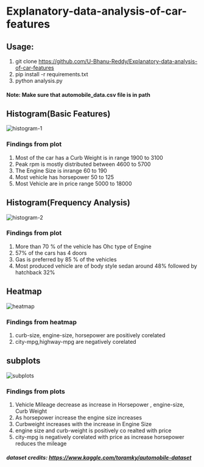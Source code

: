 # Explanatory-data-analysis-of-car-features

## Usage: 
1. git clone https://github.com/U-Bhanu-Reddy/Explanatory-data-analysis-of-car-features
2. pip install -r requirements.txt
3. python analysis.py
#### Note: Make sure that automobile_data.csv file is in path

## Histogram(Basic Features)
![histogram-1](https://user-images.githubusercontent.com/70066949/90960777-b1bd0f80-e4c1-11ea-85b4-699c662d9d44.png)
### Findings from plot
1. Most of the car has a Curb Weight is in range 1900 to 3100
2. Peak rpm is mostly distributed between 4600 to 5700
3. The Engine Size is inrange 60 to 190
4. Most vehicle has horsepower 50 to 125
5. Most Vehicle are in price range 5000 to 18000

## Histogram(Frequency Analysis)
![histogram-2](https://user-images.githubusercontent.com/70066949/90960779-b386d300-e4c1-11ea-9bd4-be1b7c822dd7.png)
### Findings from plot
1. More than 70 % of the vehicle has Ohc type of Engine
2. 57% of the cars has 4 doors
3. Gas is preferred by 85 % of the vehicles
4. Most produced vehicle are of body style sedan around 48% followed by hatchback 32%

## Heatmap
![heatmap](https://user-images.githubusercontent.com/70066949/90960772-a833a780-e4c1-11ea-9a2c-e10ced034969.png)
### Findings from heatmap
1. curb-size, engine-size, horsepower are positively corelated
2. city-mpg,highway-mpg are negatively corelated

## subplots
![subplots](https://user-images.githubusercontent.com/70066949/90960781-b4b80000-e4c1-11ea-8e51-e3e52fa183fa.png)
### Findings from plots
1.  Vehicle Mileage decrease as increase in Horsepower , engine-size, Curb Weight
2.  As horsepower increase the engine size increases
3.  Curbweight increases with the increase in Engine Size
4.  engine size and curb-weight is positively co realted with price
5.  city-mpg is negatively corelated with price as increase horsepower reduces the mileage


##### dataset credits: https://www.kaggle.com/toramky/automobile-dataset
